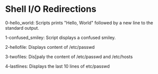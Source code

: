 # Shell I/O Redirections
0-hello_world: Scripts prints "Hello, World" followed by a new line to the standard output.

1-confused_smiley: Script displays a confused smiley.

2-hellofile: Displays content of /etc/passwd

3-twofiles: Dis[paly the content of /etc/passwd and /etc/hosts

4-lastlines: Displays the last 10 lines of etc/passwd


